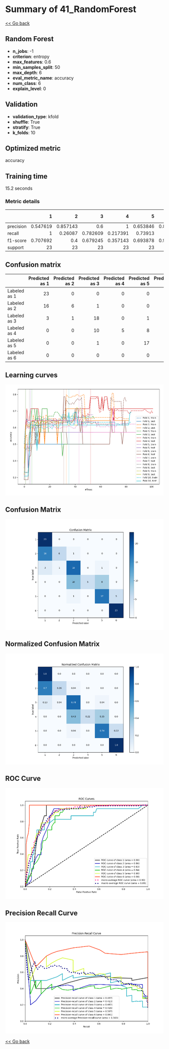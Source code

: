 # Summary of 41_RandomForest

[<< Go back](../README.md)


## Random Forest
- **n_jobs**: -1
- **criterion**: entropy
- **max_features**: 0.6
- **min_samples_split**: 50
- **max_depth**: 6
- **eval_metric_name**: accuracy
- **num_class**: 6
- **explain_level**: 0

## Validation
 - **validation_type**: kfold
 - **shuffle**: True
 - **stratify**: True
 - **k_folds**: 10

## Optimized metric
accuracy

## Training time

15.2 seconds

### Metric details
|           |         1 |         2 |         3 |         4 |         5 |         6 |   accuracy |   macro avg |   weighted avg |   logloss |
|:----------|----------:|----------:|----------:|----------:|----------:|----------:|-----------:|------------:|---------------:|----------:|
| precision |  0.547619 |  0.857143 |  0.6      |  1        |  0.653846 |  0.821429 |   0.666667 |    0.746673 |       0.746673 |   1.09035 |
| recall    |  1        |  0.26087  |  0.782609 |  0.217391 |  0.73913  |  1        |   0.666667 |    0.666667 |       0.666667 |   1.09035 |
| f1-score  |  0.707692 |  0.4      |  0.679245 |  0.357143 |  0.693878 |  0.901961 |   0.666667 |    0.62332  |       0.62332  |   1.09035 |
| support   | 23        | 23        | 23        | 23        | 23        | 23        |   0.666667 |  138        |     138        |   1.09035 |


## Confusion matrix
|              |   Predicted as 1 |   Predicted as 2 |   Predicted as 3 |   Predicted as 4 |   Predicted as 5 |   Predicted as 6 |
|:-------------|-----------------:|-----------------:|-----------------:|-----------------:|-----------------:|-----------------:|
| Labeled as 1 |               23 |                0 |                0 |                0 |                0 |                0 |
| Labeled as 2 |               16 |                6 |                1 |                0 |                0 |                0 |
| Labeled as 3 |                3 |                1 |               18 |                0 |                1 |                0 |
| Labeled as 4 |                0 |                0 |               10 |                5 |                8 |                0 |
| Labeled as 5 |                0 |                0 |                1 |                0 |               17 |                5 |
| Labeled as 6 |                0 |                0 |                0 |                0 |                0 |               23 |

## Learning curves
![Learning curves](learning_curves.png)
## Confusion Matrix

![Confusion Matrix](confusion_matrix.png)


## Normalized Confusion Matrix

![Normalized Confusion Matrix](confusion_matrix_normalized.png)


## ROC Curve

![ROC Curve](roc_curve.png)


## Precision Recall Curve

![Precision Recall Curve](precision_recall_curve.png)



[<< Go back](../README.md)
